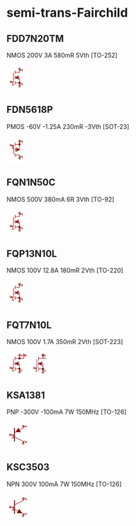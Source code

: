 # semi-trans-Fairchild

## FDD7N20TM
NMOS 200V 3A 580mR 5Vth [TO-252]

![FDD7N20TM__1__1](/images/_semi__NMOS__1__1.png?raw=true) 

## FDN5618P
PMOS -60V -1.25A 230mR -3Vth [SOT-23]

![FDN5618P__1__1](/images/semi-trans-IRF__IRFP9240__1__1.png?raw=true) 

## FQN1N50C
NMOS 500V 380mA 6R 3Vth [TO-92]

![FQN1N50C__1__1](/images/_semi__NMOS__1__1.png?raw=true) 

## FQP13N10L
NMOS 100V 12.8A 180mR 2Vth [TO-220]

![FQP13N10L__1__1](/images/_semi__NMOS__1__1.png?raw=true) 

## FQT7N10L
NMOS 100V 1.7A 350mR 2Vth [SOT-223]

![FQT7N10L__1__1](/images/semi-trans-Fairchild__FQT7N10L__1__1.png?raw=true) 
![FQT7N10L__1__2](/images/semi-trans-Fairchild__FQT7N10L__1__2.png?raw=true) 

## KSA1381
PNP -300V -100mA 7W 150MHz [TO-126]

![KSA1381__1__1](/images/semi-trans-Fairchild__KSA1381__1__1.png?raw=true) 

## KSC3503
NPN 300V 100mA 7W 150MHz [TO-126]

![KSC3503__1__1](/images/semi-trans-Fairchild__KSC3503__1__1.png?raw=true) 

